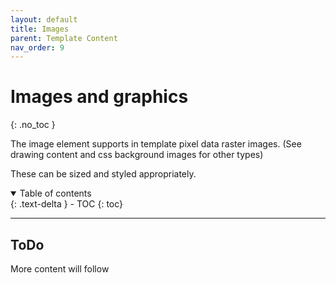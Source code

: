```yaml
---
layout: default
title: Images
parent: Template Content
nav_order: 9
---
```


# Images and graphics
{: .no_toc }

The image element supports in template pixel data raster images. (See drawing content and css background images for other types)

These can be sized and styled appropriately.

<details open markdown="block">
  <summary>
    Table of contents
  </summary>
  {: .text-delta }
- TOC
{: toc}
</details>

---

## ToDo

More content will follow
